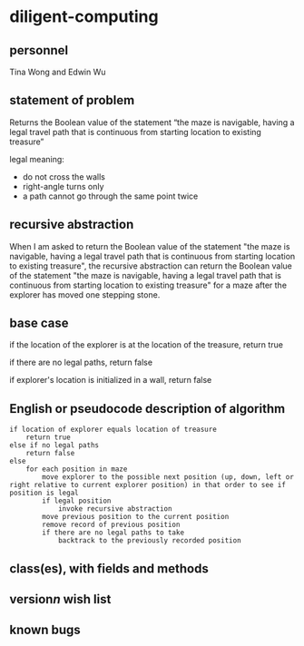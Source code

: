 # diligent-computing

## personnel
Tina Wong and Edwin Wu

## statement of problem
Returns the Boolean value of the statement “the maze is navigable, having a legal
travel path that is continuous from starting location to existing treasure”

legal meaning:
- do not cross the walls
- right-angle turns only
- a path cannot go through the same point twice

## recursive abstraction
When I am asked to return the Boolean value of the statement "the maze is navigable, having a legal travel path that is continuous from starting location to existing treasure", the recursive abstraction can return the Boolean value of the statement "the maze is navigable, having a legal travel path that is continuous from starting location to existing treasure" for a maze after the explorer has moved one stepping stone.

## base case
if the location of the explorer is at the location of the treasure, return true

if there are no legal paths, return false

if explorer's location is initialized in a wall, return false

## English or pseudocode description of algorithm
```
if location of explorer equals location of treasure
	return true
else if no legal paths
	return false
else
	for each position in maze
		move explorer to the possible next position (up, down, left or right relative to current explorer position) in that order to see if position is legal
		if legal position
			invoke recursive abstraction
		move previous position to the current position
		remove record of previous position
		if there are no legal paths to take
			backtrack to the previously recorded position
```
## class(es), with fields and methods

## version*n* wish list

## known bugs
